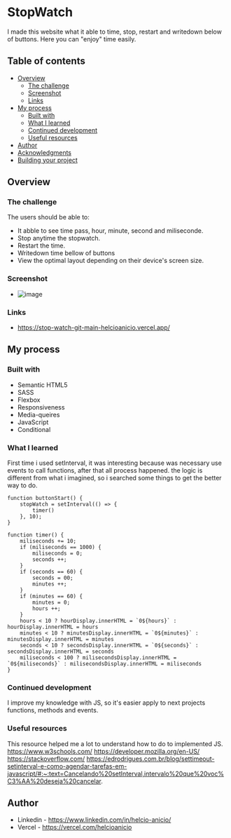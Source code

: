 # StopWatch

I made this website what it able to time, stop, restart and writedown below of buttons. Here you can "enjoy" time easily.

## Table of contents

- [Overview](#overview)
  - [The challenge](#the-challenge)
  - [Screenshot](#screenshot)
  - [Links](#links)
- [My process](#my-process)
  - [Built with](#built-with)
  - [What I learned](#what-i-learned)
  - [Continued development](#continued-development)
  - [Useful resources](#useful-resources)
- [Author](#author)
- [Acknowledgments](#acknowledgments)
- [Building your project](#Building-your-project)

## Overview

### The challenge

The users should be able to:

- It abble to see time pass, hour, minute, second and miliseconde.
- Stop anytime the stopwatch.
- Restart the time.
- Writedown time bellow of buttons
- View the optimal layout depending on their device's screen size.

### Screenshot

- ![image](https://github.com/HelcioAnicio/StopWatch/assets/117602073/9d656566-06f0-4042-8144-baf5d1fa16ac)

### Links

- https://stop-watch-git-main-helcioanicio.vercel.app/

## My process

### Built with

- Semantic HTML5
- SASS
- Flexbox
- Responsiveness
- Media-queires
- JavaScript
- Conditional

### What I learned

First time i used setInterval, it was interesting because was necessary use events to call functions, after that all process happened. the logic is different from what i imagined, so i searched some things to get the better way to do.

```JS
function buttonStart() {
    stopWatch = setInterval(() => {
        timer()
    }, 10);
}

function timer() {
    miliseconds += 10;
    if (miliseconds == 1000) {
        miliseconds = 0;
        seconds ++;
    }
    if (seconds == 60) {
        seconds = 00;
        minutes ++;
    }
    if (minutes == 60) {
        minutes = 0;
        hours ++;
    }
    hours < 10 ? hourDisplay.innerHTML = `0${hours}` : hourDisplay.innerHTML = hours
    minutes < 10 ? minutesDisplay.innerHTML = `0${minutes}` : minutesDisplay.innerHTML = minutes
    seconds < 10 ? secondsDisplay.innerHTML = `0${seconds}` : secondsDisplay.innerHTML = seconds
    miliseconds < 100 ? milisecondsDisplay.innerHTML = `0${miliseconds}` : milisecondsDisplay.innerHTML = miliseconds
}
```

### Continued development

I improve my knowledge with JS, so it's easier apply to next projects functions, methods and events.

### Useful resources

This resource helped me a lot to understand how to do to implemented JS.
https://www.w3schools.com/
https://developer.mozilla.org/en-US/
https://stackoverflow.com/
https://edrodrigues.com.br/blog/settimeout-setinterval-e-como-agendar-tarefas-em-javascript/#:~:text=Cancelando%20setInterval,intervalo%20que%20voc%C3%AA%20deseja%20cancelar.

## Author

- Linkedin - https://www.linkedin.com/in/helcio-anicio/
- Vercel - https://vercel.com/helcioanicio

<!--
## Acknowledgments
 -->
